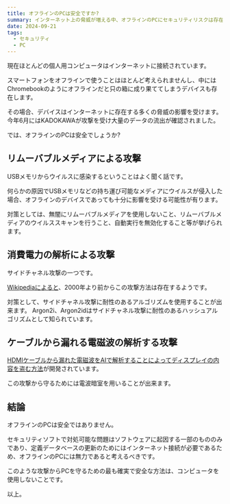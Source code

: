 ```yaml
---
title: オフラインのPCは安全ですか?
summary: インターネット上の脅威が増える中、オフラインのPCにセキュリティリスクは存在するでしょうか
date: 2024-09-21
tags:
  - セキュリティ
  - PC
---
```


現在ほとんどの個人用コンピュータはインターネットに接続されています。

スマートフォンをオフラインで使うことはほとんど考えられませんし、中にはChromebookのようにオフラインだと只の箱に成り果ててしまうデバイスも存在します。

その場合、デバイスはインターネットに存在する多くの脅威の影響を受けます。 今年6月にはKADOKAWAが攻撃を受け大量のデータの流出が確認されました。

では、オフラインのPCは安全でしょうか?


## リムーバブルメディアによる攻撃

USBメモリからウイルスに感染するということはよく聞く話です。

何らかの原因でUSBメモリなどの持ち運び可能なメディアにウイルスが侵入した場合、オフラインのデバイスであっても十分に影響を受ける可能性が有ります。

対策としては、無闇にリムーバブルメディアを使用しないこと、リムーバブルメディアのウイルススキャンを行うこと、自動実行を無効化すること等が挙げられます。


## 消費電力の解析による攻撃

サイドチャネル攻撃の一つです。

[Wikipediaによると](https://ja.wikipedia.org/wiki/%E3%82%B5%E3%82%A4%E3%83%89%E3%83%81%E3%83%A3%E3%83%8D%E3%83%AB%E6%94%BB%E6%92%83#%E9%9B%BB%E5%8A%9B%E8%A7%A3%E6%9E%90%E6%94%BB%E6%92%83)、2000年より前からこの攻撃方法は存在するようです。

対策として、サイドチャネル攻撃に耐性のあるアルゴリズムを使用することが出来ます。 Argon2i、Argon2idはサイドチャネル攻撃に耐性のあるハッシュアルゴリズムとして知られています。


## ケーブルから漏れる電磁波の解析する攻撃

[HDMIケーブルから漏れた電磁波をAIで解析することによってディスプレイの内容を盗む方法](https://gigazine.net/news/20240731-ai-eavesdrop-hdmi-electromagnetic-emanations/)が開発されています。

この攻撃から守るためには電波暗室を用いることが出来ます。


## 結論

オフラインのPCは安全ではありません。

セキュリティソフトで対処可能な問題はソフトウェアに起因する一部のもののみであり、定義データベースの更新のためにはインターネット接続が必要であるため、オフラインのPCには無力であると考えるべきです。

このような攻撃からPCを守るための最も確実で安全な方法は、コンピュータを使用しないことです。

以上。
